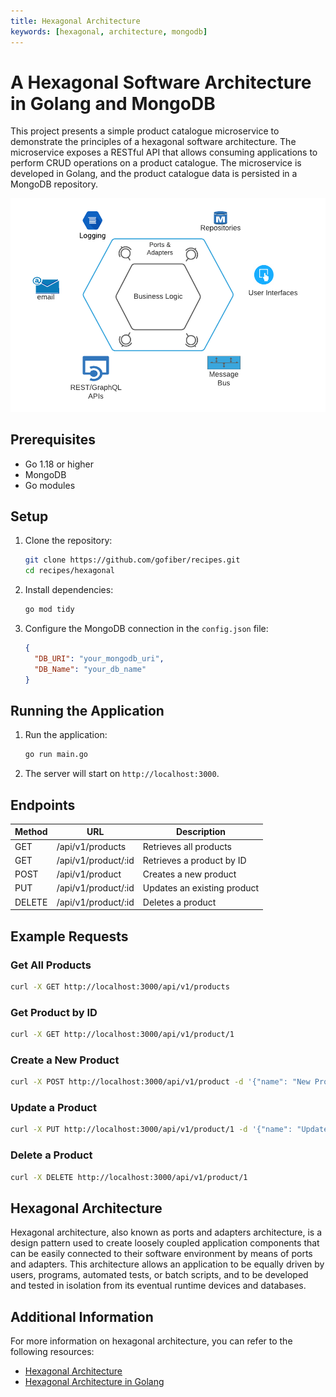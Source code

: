 ```yaml
---
title: Hexagonal Architecture
keywords: [hexagonal, architecture, mongodb]
---
```


# A Hexagonal Software Architecture in Golang and MongoDB

This project presents a simple product catalogue microservice to demonstrate the principles of a hexagonal software architecture. The microservice exposes a RESTful API that allows consuming applications to perform CRUD operations on a product catalogue. The microservice is developed in Golang, and the product catalogue data is persisted in a MongoDB repository.

![Hexagonal Architecture](Hexagonal-Arch.png)

## Prerequisites

- Go 1.18 or higher
- MongoDB
- Go modules

## Setup

1. Clone the repository:
    ```sh
    git clone https://github.com/gofiber/recipes.git
    cd recipes/hexagonal
    ```

2. Install dependencies:
    ```sh
    go mod tidy
    ```

3. Configure the MongoDB connection in the `config.json` file:
    ```json
    {
      "DB_URI": "your_mongodb_uri",
      "DB_Name": "your_db_name"
    }
    ```

## Running the Application

1. Run the application:
    ```sh
    go run main.go
    ```

2. The server will start on `http://localhost:3000`.

## Endpoints

| Method | URL              | Description                      |
| ------ | ---------------- | -------------------------------- |
| GET    | /api/v1/products | Retrieves all products           |
| GET    | /api/v1/product/:id | Retrieves a product by ID       |
| POST   | /api/v1/product  | Creates a new product            |
| PUT    | /api/v1/product/:id | Updates an existing product     |
| DELETE | /api/v1/product/:id | Deletes a product               |

## Example Requests

### Get All Products
```sh
curl -X GET http://localhost:3000/api/v1/products
```

### Get Product by ID
```sh
curl -X GET http://localhost:3000/api/v1/product/1
```

### Create a New Product
```sh
curl -X POST http://localhost:3000/api/v1/product -d '{"name": "New Product", "price": 100}' -H "Content-Type: application/json"
```

### Update a Product
```sh
curl -X PUT http://localhost:3000/api/v1/product/1 -d '{"name": "Updated Product", "price": 150}' -H "Content-Type: application/json"
```

### Delete a Product
```sh
curl -X DELETE http://localhost:3000/api/v1/product/1
```

## Hexagonal Architecture

Hexagonal architecture, also known as ports and adapters architecture, is a design pattern used to create loosely coupled application components that can be easily connected to their software environment by means of ports and adapters. This architecture allows an application to be equally driven by users, programs, automated tests, or batch scripts, and to be developed and tested in isolation from its eventual runtime devices and databases.

## Additional Information

For more information on hexagonal architecture, you can refer to the following resources:
- [Hexagonal Architecture](https://alistair.cockburn.us/hexagonal-architecture/)
- [Hexagonal Architecture in Golang](https://medium.com/@matryer/hexagonal-architecture-in-go-2b5e0df2d8f8)
